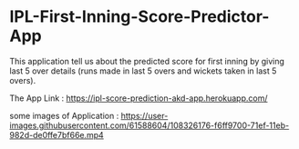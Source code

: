 # IPL-First-Inning-Score-Predictor-App

This application tell us about the predicted score for first inning by giving last 5 over details (runs made in last 5 overs and wickets taken in last 5 overs).

The App Link :    https://ipl-score-prediction-akd-app.herokuapp.com/

some images of Application : 
https://user-images.githubusercontent.com/61588604/108326176-f6ff9700-71ef-11eb-982d-de0ffe7bf66e.mp4

